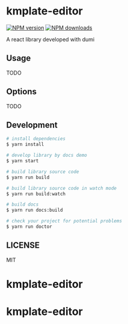 # kmplate-editor

[![NPM version](https://img.shields.io/npm/v/kmplate-editor.svg?style=flat)](https://npmjs.org/package/kmplate-editor)
[![NPM downloads](http://img.shields.io/npm/dm/kmplate-editor.svg?style=flat)](https://npmjs.org/package/kmplate-editor)

A react library developed with dumi

## Usage

TODO

## Options

TODO

## Development

```bash
# install dependencies
$ yarn install

# develop library by docs demo
$ yarn start

# build library source code
$ yarn run build

# build library source code in watch mode
$ yarn run build:watch

# build docs
$ yarn run docs:build

# check your project for potential problems
$ yarn run doctor
```

## LICENSE

MIT
# kmplate-editor
# kmplate-editor
